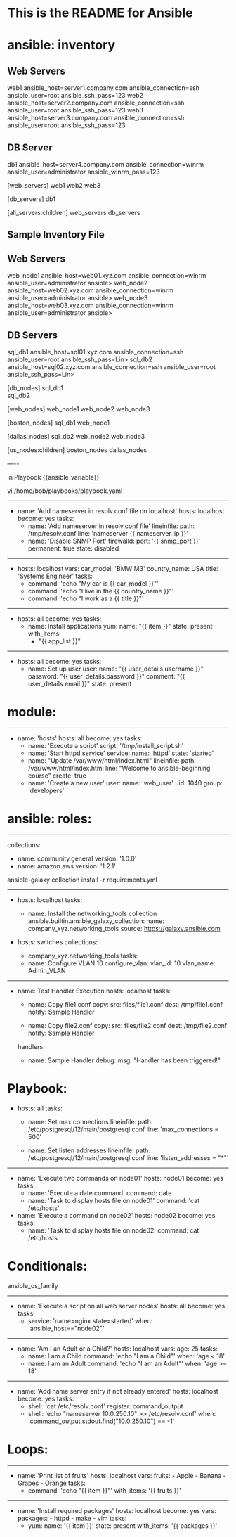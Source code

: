 # This is the README for Ansible


# ansible: inventory

## Web Servers
web1 ansible_host=server1.company.com ansible_connection=ssh ansible_user=root ansible_ssh_pass=123
web2 ansible_host=server2.company.com ansible_connection=ssh ansible_user=root ansible_ssh_pass=123
web3 ansible_host=server3.company.com ansible_connection=ssh ansible_user=root ansible_ssh_pass=123


## DB Server
db1 ansible_host=server4.company.com ansible_connection=winrm ansible_user=administrator ansible_winrm_pass=123

[web_servers]
web1
web2
web3

[db_servers]
db1

[all_servers:children]
web_servers
db_servers


## Sample Inventory File

## Web Servers
web_node1 ansible_host=web01.xyz.com ansible_connection=winrm ansible_user=administrator ansible>
web_node2 ansible_host=web02.xyz.com ansible_connection=winrm ansible_user=administrator ansible>
web_node3 ansible_host=web03.xyz.com ansible_connection=winrm ansible_user=administrator ansible>

## DB Servers
sql_db1 ansible_host=sql01.xyz.com ansible_connection=ssh ansible_user=root ansible_ssh_pass=Lin>
sql_db2 ansible_host=sql02.xyz.com ansible_connection=ssh ansible_user=root ansible_ssh_pass=Lin>


[db_nodes]
sql_db1  
sql_db2

[web_nodes]
web_node1
web_node2
web_node3

[boston_nodes]
sql_db1
web_node1

[dallas_nodes]
sql_db2
web_node2
web_node3 

[us_nodes:children]
boston_nodes
dallas_nodes 

—--

in Playbook {{ansible_variable}}

vi /home/bob/playbooks/playbook.yaml

---
- name: 'Add nameserver in resolv.conf file on localhost'
  hosts: localhost
  become: yes
  tasks:
    - name: 'Add nameserver in resolv.conf file'
      lineinfile:
        path: /tmp/resolv.conf
        line: 'nameserver {{  nameserver_ip  }}'
    - name: 'Disable SNMP Port'
      firewalld:
        port: '{{ snmp_port }}'
        permanent: true
        state: disabled

---
- hosts: localhost
  vars:
    car_model: 'BMW M3'
    country_name: USA
    title: 'Systems Engineer'
  tasks:
    - command: 'echo "My car is {{ car_model }}"'
    - command: 'echo "I live in the {{ country_name }}"'
    - command: 'echo "I work as a {{ title }}"'

---
- hosts: all
  become: yes
  tasks:
    - name: Install applications
      yum:
        name: "{{ item }}"
        state: present
      with_items:
        - "{{ app_list }}"

---
- hosts: all
  become: yes
  tasks:
    - name: Set up user
      user:
        name: "{{ user_details.username }}"
        password: "{{ user_details.password }}"
        comment: "{{ user_details.email }}"
        state: present



# module:


---
- name: 'hosts'
  hosts: all
  become: yes
  tasks:
    - name: 'Execute a script'
      script: '/tmp/install_script.sh'
    - name: 'Start httpd service'
      service:
        name: 'httpd'
        state: 'started'
    - name: "Update /var/www/html/index.html"
      lineinfile:
        path: /var/www/html/index.html
        line: "Welcome to ansible-beginning course"
        create: true
    - name: 'Create a new user'
      user:
        name: 'web_user'
        uid: 1040
        group: 'developers'


# ansible: roles:

---
collections:
  - name: community.general
    version: '1.0.0'
  - name: amazon.aws
    version: '1.2.1'


ansible-galaxy collection install -r requirements.yml



---
- hosts: localhost
  tasks:
    - name: Install the networking_tools collection
      ansible.builtin.ansible_galaxy_collection:
        name: company_xyz.networking_tools
        source: https://galaxy.ansible.com

- hosts: switches
  collections:
    - company_xyz.networking_tools
  tasks:
    - name: Configure VLAN 10
      configure_vlan:
        vlan_id: 10
        vlan_name: Admin_VLAN


---
- name: Test Handler Execution
  hosts: localhost
  tasks:
    - name: Copy file1.conf
      copy:
        src: files/file1.conf
        dest: /tmp/file1.conf
      notify: Sample Handler

    - name: Copy file2.conf
      copy:
        src: files/file2.conf
        dest: /tmp/file2.conf
      notify: Sample Handler

  handlers:
    - name: Sample Handler
      debug:
        msg: "Handler has been triggered!"


# Playbook:

- hosts: all
  tasks:
    - name: Set max connections
      lineinfile:
        path: /etc/postgresql/12/main/postgresql.conf
        line: 'max_connections = 500'

    - name: Set listen addresses
      lineinfile:
        path: /etc/postgresql/12/main/postgresql.conf
        line: 'listen_addresses = "*"'

---
- name: 'Execute two commands on node01'
  hosts: node01
  become: yes
  tasks:
    - name: 'Execute a date command'
      command: date
    - name: 'Task to display hosts file on node01'
      command: 'cat /etc/hosts'
- name: 'Execute a command on node02'
  hosts: node02
  become: yes
  tasks:
    - name: 'Task to display hosts file on node02'
      command: cat /etc/hosts

# Conditionals:

ansible_os_family

---
-  name: 'Execute a script on all web server nodes'
   hosts: all
   become: yes
   tasks:
     -  service: 'name=nginx state=started'
        when: 'ansible_host=="node02"'

---
- name: 'Am I an Adult or a Child?'
  hosts: localhost
  vars:
    age: 25
  tasks:
    - name: I am a Child
      command: 'echo "I am a Child"'
      when: 'age < 18'
    - name: I am an Adult
      command: 'echo "I am an Adult"'
      when: 'age >= 18'

---
- name: 'Add name server entry if not already entered'
  hosts: localhost
  become: yes
  tasks:
    - shell: 'cat /etc/resolv.conf'
      register: command_output
    - shell: 'echo "nameserver 10.0.250.10" >> /etc/resolv.conf'
      when: 'command_output.stdout.find("10.0.250.10") == -1'

# Loops:

---
-  name: 'Print list of fruits'
   hosts: localhost
   vars:
     fruits:
       - Apple
       - Banana
       - Grapes
       - Orange
   tasks:
     - command: 'echo "{{ item }}"'
       with_items: '{{ fruits }}'

---
- name: 'Install required packages'
  hosts: localhost
  become: yes
  vars:
    packages:
      - httpd
      - make
      - vim
  tasks:
    - yum:
        name: '{{ item }}'
        state: present
      with_items: '{{ packages }}'






